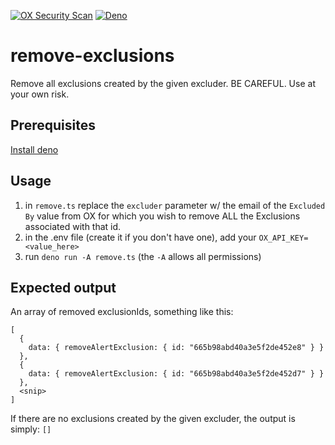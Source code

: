[![OX Security Scan](https://github.com/aaronhmiller/remove-exclusions/actions/workflows/ox.yml/badge.svg)](https://github.com/aaronhmiller/remove-exclusions/actions/workflows/ox.yml)
[![Deno](https://github.com/aaronhmiller/remove-exclusions/actions/workflows/deno.yml/badge.svg)](https://github.com/aaronhmiller/remove-exclusions/actions/workflows/deno.yml)

# remove-exclusions

Remove all exclusions created by the given excluder. BE CAREFUL. Use at your own
risk.

## Prerequisites

[Install deno](https://docs.deno.com/runtime/manual/getting_started/installation)

## Usage

1. in `remove.ts` replace the `excluder` parameter w/ the email of the
   `Excluded By` value from OX for which you wish to remove ALL the Exclusions
   associated with that id.
2. in the .env file (create it if you don't have one), add your
   `OX_API_KEY=<value_here>`
3. run `deno run -A remove.ts` (the `-A` allows all permissions)

## Expected output

An array of removed exclusionIds, something like this:

```
[
  {
    data: { removeAlertExclusion: { id: "665b98abd40a3e5f2de452e8" } }
  },
  {
    data: { removeAlertExclusion: { id: "665b98abd40a3e5f2de452d7" } }
  },
  <snip>
]
```

If there are no exclusions created by the given excluder, the output is simply:
`[]`
